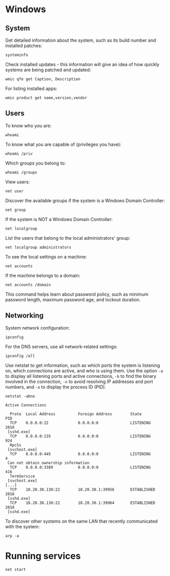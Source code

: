 # Windows

## System

Get detailed information about the system, such as its build number and installed patches:

    systeminfo

Check installed updates - this information will give an idea of how quickly systems are being patched and updated:

    wmic qfe get Caption, Description

For listing installed apps:

    wmic product get name,version,vendor

## Users

To know who you are: 

    whoami 

To know what you are capable of (privileges you have):

    whoami /priv

Which groups you belong to:

    whoami /groups

View users:

    net user

Discover the available groups if the system is a Windows Domain Controller:

    net group

If the system is NOT a Windows Domain Controller:

    net localgroup

List the users that belong to the local administrators' group:

    net localgroup administrators

To see the local settings on a machine:

    net accounts

If the machine belongs to a domain:

    net accounts /domain
    
This command helps learn about password policy, such as minimum password length, maximum password age, and 
lockout duration.

## Networking

System network configuration:

    ipconfig

For the DNS servers, use all network-related settings:

    ipconfig /all

Use netstat to get information, such as which ports the system is listening on, which connections are active, and 
who is using them. Use the option `-a` to display all listening ports and active connections, `-b` to find the 
binary involved in the connection, `-n` to avoid resolving IP addresses and port numbers, and `-o` to display the 
process ID (PID).

    netstat -abno

    Active Connections
    
      Proto  Local Address          Foreign Address        State           PID
      TCP    0.0.0.0:22             0.0.0.0:0              LISTENING       2016
     [sshd.exe]
      TCP    0.0.0.0:135            0.0.0.0:0              LISTENING       924
      RpcSs
     [svchost.exe]
      TCP    0.0.0.0:445            0.0.0.0:0              LISTENING       4
     Can not obtain ownership information
      TCP    0.0.0.0:3389           0.0.0.0:0              LISTENING       416
      TermService
     [svchost.exe]
    [...]
      TCP    10.20.30.130:22        10.20.30.1:39956       ESTABLISHED     2016
     [sshd.exe]
      TCP    10.20.30.130:22        10.20.30.1:39964       ESTABLISHED     2016
     [sshd.exe]

To discover other systems on the same LAN that recently communicated with the system:

    arp -a
                        
# Running services     

    net start